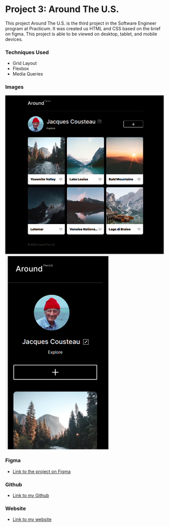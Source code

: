 # Project 3: Around The U.S.

This project Around The U.S. is the third project in the Software Engineer program at Practicum. It was created us HTML and CSS based on the brief on figma. This project is able to be viewed on desktop, tablet, and mobile devices.

### Techniques Used

* Grid Layout
* Flexbox
* Media Queries
  


### Images
![Desktop Image](./images/demo/Desktop.png)
![Mobile Image](./images/demo/Mobile.png)
  
 
  
### Figma  
  
* [Link to the project on Figma](https://www.figma.com/file/ii4xxsJ0ghevUOcssTlHZv/Sprint-3%3A-Around-the-US?node-id=0%3A1)  
  
### Github

* [Link to my Github](https://github.com/Jaeger705/se_project_aroundtheus)

### Website

* [Link to my website](https://jaeger705.github.io/se_project_aroundtheus/)